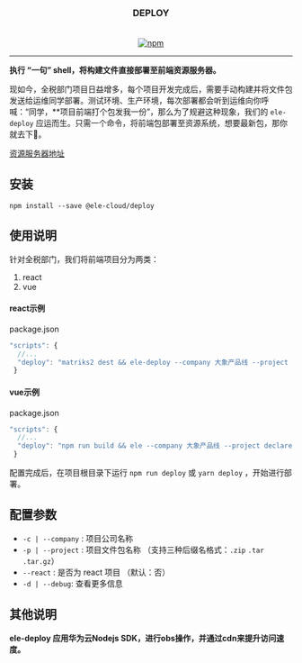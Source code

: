 <h3 align="center" style="margin: 30px 0 35px;">DEPLOY</h3>
<p align="center">
  <a href="https://www.npmjs.com/package/@ele-cloud/deploy"><img alt="npm" src="https://img.shields.io/npm/v/@ele-cloud/deploy"></a>
</p>

---

**执行 “一句” shell，将构建文件直接部署至前端资源服务器。**

现如今，全税部门项目日益增多，每个项目开发完成后，需要手动构建并将文件包发送给运维同学部署。测试环境、生产环境，每次部署都会听到运维向你呼喊：“同学，**项目前端打个包发我一份”，那么为了规避这种现象，我们的 `ele-deploy` 应运而生。只需一个命令，将前端包部署至资源系统，想要最新包，那你就去下👋。

[资源服务器地址](http://dxhy.90paw.com:4002)

## 安装

```
npm install --save @ele-cloud/deploy
```

## 使用说明

针对全税部门，我们将前端项目分为两类：

1. react
2. vue

#### react示例

package.json

```javascript
"scripts": {
  //...
  "deploy": "matriks2 dest && ele-deploy --company 大象产品线 --project declare-react.tar.gz --react"
 }
```

#### vue示例

package.json

```javascript
"scripts": {
  //...
  "deploy": "npm run build && ele --company 大象产品线 --project declare-vue.tar.gz"
 }
```

配置完成后，在项目根目录下运行 `npm run deploy` 或 `yarn deploy` ，开始进行部署。

## 配置参数

- `-c | --company` : 项目公司名称
- `-p | --project` : 项目文件包名称 （支持三种后缀名格式：`.zip` `.tar` `.tar.gz`）
- `--react` : 是否为 react 项目 （默认：否）
- `-d | --debug`: 查看更多信息

## 其他说明

**ele-deploy 应用华为云Nodejs SDK，进行obs操作，并通过cdn来提升访问速度。**

